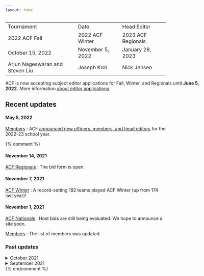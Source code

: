 ```yaml
---
layout: home
---
```


<table>
<tr>
<td>
Tournament
</td>
<td>
Date
</td>
<td>
Head Editor
</td>
</tr>

<tr>
<td>
2022 ACF Fall
</td>
<td>
2022 ACF Winter
</td>
<td>
2023 ACF Regionals
</td>
</tr>

<tr>
<td>
October 15, 2022
</td>
<td>
November 5, 2022
</td>
<td>
January 28, 2023
</td>
</tr>

<tr>
<td>
Arjun Nageswaran and Steven Liu
</td>
<td>
Joseph Krol
</td>
<td>
Nick Jensen
</td>
</tr>
</table>

<p style="width:620px;">ACF is now accepting subject editor applications for Fall, Winter, and Regionals until <b>June 5, 2022.</b> More information <a href="https://hsquizbowl.org/forums/viewtopic.php?p=390077#p390077">about editor applications</a>.</p>

<!-- Set title and description in config.yml -->

## Recent updates

#### May 5, 2022
[Members](/members)
: ACF [announced new officers, members, and head editors](https://hsquizbowl.org/forums/viewtopic.php?p=389927#p389927) for the 2022-23 school year.

{% comment %}
#### November 14, 2021
[ACF Regionals](/regionals)
: The bid form is open.

#### November 7, 2021
[ACF Winter](/winter)
: A record-setting 182 teams played ACF Winter (up from 174 last year)!

#### November 1, 2021
[ACF Nationals](/nationals)
: Host bids are still being evaluated. We hope to announce a site soon.

[Members](/members)
: The list of members was updated.

### Past updates

<details markdown="1">
<summary>
October 2021
</summary>

#### October 19, 2021
[ACF Regionals](/regionals)
: The editing team was updated.

#### October 16, 2021
[ACF Fall](/fall)
: A record-setting 259 teams played ACF Fall!

#### October 11, 2021
[ACF Regionals](/regionals)
: Global announcement has been published.

#### October 1, 2021
[Miscellaneous Policies](/policies)
: New policy on pseudonyms.

[Carper Award](/carper)
: Added 2021 winners.
</details>

<details markdown="1">
<summary>
September 2021
</summary>

#### September 26, 2021
[ACF Fall](/fall) and [ACF Winter](/winter)
: Clarified $0 minimum fee.

#### September 25, 2021
[ACF Fall](/fall)
: Clarified that eligibility restrictions do not apply to high-school-only mirrors.

#### September 22, 2021
[ACF Fall](/fall)
: All host sites have been selected. Registration has opened for teams and staffers.

[ACF Nationals](/nationals)
: The editing team has been finalized. We are also currently accepting hosting bids.

#### September 20, 2021
[ACF Winter](/winter)
: The −$25 deadline for packet submission [was extended](https://hsquizbowl.org/forums/viewtopic.php?f=8&t=25262&p=386239#p386239) to Friday, September 24. The [bid form](https://forms.gle/6kDFdeFpYuECB9Me9) is also open.

#### September 3, 2021
[Members](/members)
: ACF [announced new officers and members](https://hsquizbowl.org/forums/viewtopic.php?f=9&t=25323) following the long-awaited 2021 ACF Nationals.

</details>
{% endcomment %}

